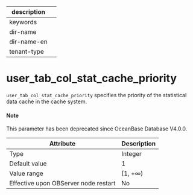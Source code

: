 | description ||
|---|---|
| keywords ||
| dir-name ||
| dir-name-en ||
| tenant-type ||

user_tab_col_stat_cache_priority
=====================================================

`user_tab_col_stat_cache_priority` specifies the priority of the statistical data cache in the cache system.

<main id="notice" type='explain'>
  <h4>Note</h4>
  <p>This parameter has been deprecated since OceanBase Database V4.0.0. </p>
</main>

| **Attribute** | **Description** |
|------------------|----------|
| Type | Integer |
| Default value | 1 |
| Value range | \[1, +∞) |
| Effective upon OBServer node restart | No |



